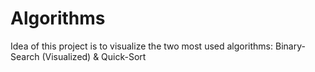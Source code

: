 # Algorithms
Idea of this project is to visualize the two most used algorithms:
Binary-Search (Visualized) &
Quick-Sort

